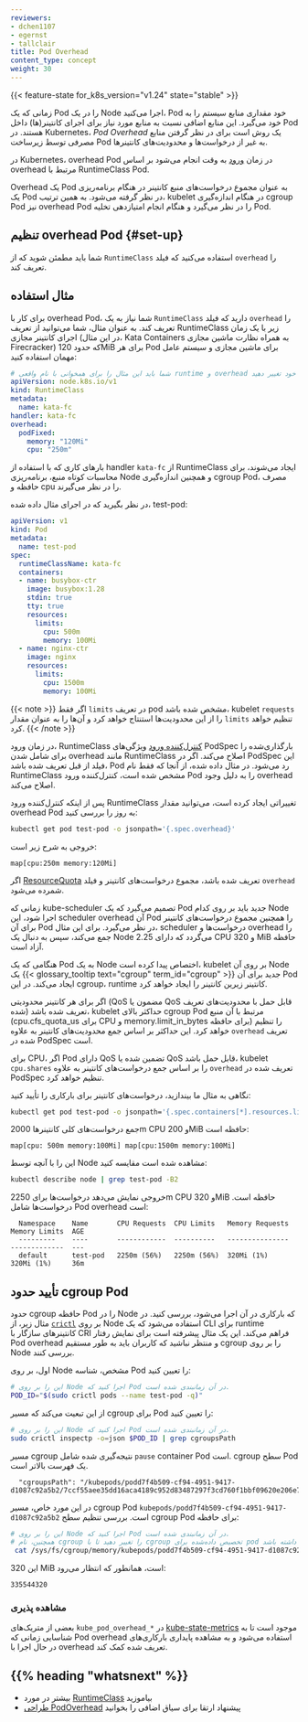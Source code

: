 ```yaml
---
reviewers:
- dchen1107
- egernst
- tallclair
title: Pod Overhead
content_type: concept
weight: 30
---
```


<!-- مرور کلی -->

{{< feature-state for_k8s_version="v1.24" state="stable" >}}

زمانی که یک Pod را در یک Node اجرا می‌کنید، Pod خود مقداری منابع سیستم را به خود می‌گیرد. این منابع اضافی نسبت به منابع مورد نیاز برای اجرای کانتینر(ها) داخل Pod هستند. در Kubernetes، _Pod Overhead_ یک روش است برای در نظر گرفتن منابع مصرفی توسط زیرساخت Pod به غیر از درخواست‌ها و محدودیت‌های کانتینرها.

<!-- بدنه -->

در Kubernetes، overhead Pod در زمان
[ورود](/docs/reference/access-authn-authz/extensible-admission-controllers/#what-are-admission-webhooks)
به وقت انجام می‌شود بر اساس overhead مرتبط با RuntimeClass Pod.

Overhead یک Pod به عنوان مجموع درخواست‌های منبع کانتینر در هنگام برنامه‌ریزی یک Pod در نظر گرفته می‌شود. به همین ترتیب، kubelet در هنگام اندازه‌گیری cgroup Pod نیز overhead Pod را در نظر می‌گیرد و هنگام انجام امتیازدهی تخلیه Pod.

## تنظیم overhead Pod {#set-up}

شما باید مطمئن شوید که از `RuntimeClass` استفاده می‌کنید که فیلد `overhead` را تعریف کند.

## مثال استفاده

برای کار با overhead Pod، شما نیاز به یک `RuntimeClass` دارید که فیلد `overhead` را تعریف کند. به عنوان مثال، شما می‌توانید از تعریف RuntimeClass زیر با یک زمان اجرای کانتینر مجازی (در این مثال، Kata Containers به همراه نظارت ماشین مجازی Firecracker) که حدود 120MiB برای هر Pod برای ماشین مجازی و سیستم عامل مهمان استفاده کنید:

```yaml
# شما باید این مثال را برای همخوانی با نام واقعی runtime و overhead منبع در کلاستر خود تغییر دهید.
apiVersion: node.k8s.io/v1
kind: RuntimeClass
metadata:
  name: kata-fc
handler: kata-fc
overhead:
  podFixed:
    memory: "120Mi"
    cpu: "250m"
```

بارهای کاری که با استفاده از handler `kata-fc` از RuntimeClass ایجاد می‌شوند، برای محاسبات کوتاه منبع، برنامه‌ریزی Node و همچنین اندازه‌گیری cgroup Pod، مصرف حافظه و cpu را در نظر می‌گیرند.

در نظر بگیرید که در اجرای مثال داده شده، test-pod:

```yaml
apiVersion: v1
kind: Pod
metadata:
  name: test-pod
spec:
  runtimeClassName: kata-fc
  containers:
  - name: busybox-ctr
    image: busybox:1.28
    stdin: true
    tty: true
    resources:
      limits:
        cpu: 500m
        memory: 100Mi
  - name: nginx-ctr
    image: nginx
    resources:
      limits:
        cpu: 1500m
        memory: 100Mi
```

{{< note >}}
اگر فقط `limits` در تعریف pod مشخص شده باشد، kubelet `requests` را از این محدودیت‌ها استنتاج خواهد کرد و آن‌ها را به عنوان مقدار `limits` تنظیم خواهد کرد.
{{< /note >}}

در زمان ورود، RuntimeClass [کنترل‌کننده ورود](/docs/reference/access-authn-authz/admission-controllers/)
ویژگی‌های PodSpec بارگذاری‌شده را برای شامل شدن overhead مانند RuntimeClass اصلاح می‌کند. اگر در PodSpec این فیلد از قبل تعریف شده باشد، Pod رد می‌شود. در مثال داده شده، از آنجا که فقط نام RuntimeClass مشخص شده است، کنترل‌کننده ورود Pod را به دلیل وجود overhead اصلاح می‌کند.

پس از اینکه کنترل‌کننده ورود RuntimeClass تغییراتی ایجاد کرده است، می‌توانید مقدار overhead Pod به روز را بررسی کنید:

```bash
kubectl get pod test-pod -o jsonpath='{.spec.overhead}'
```

خروجی به شرح زیر است:

```
map[cpu:250m memory:120Mi]
```

اگر [ResourceQuota](/docs/concepts/policy/resource-quotas/) تعریف شده باشد، مجموع درخواست‌های کانتینر و فیلد `overhead` شمرده می‌شود.

زمانی که kube-scheduler تصمیم می‌گیرد که یک Pod جدید باید بر روی کدام Node اجرا شود، این scheduler overhead آن Pod را همچنین مجموع درخواست‌های کانتینر برای آن Pod در نظر می‌گیرد. برای این مثال، scheduler درخواست‌ها و overhead را جمع می‌کند، سپس به دنبال یک Node می‌گردد که دارای 2.25 CPU و 320 MiB حافظه آزاد است.

هنگامی که یک Pod به یک Node اختصاص پیدا کرده است، kubelet بر روی آن Node یک {{< glossary_tooltip
text="cgroup" term_id="cgroup" >}} جدید برای آن Pod ایجاد می‌کند. در این cgroup، runtime کانتینر زیرین کانتینر را ایجاد خواهد کرد.

اگر برای هر کانتینر محدودیتی (QoS مضمون یا QoS قابل حمل با محدودیت‌های تعریف شده) تعریف شده باشد، kubelet حداکثر بالای cgroup Pod مرتبط با آن منبع (cpu.cfs_quota_us برای CPU و memory.limit_in_bytes برای حافظه) را تنظیم خواهد کرد. این حداکثر بر اساس جمع محدودیت‌های کانتینر به علاوه `overhead` تعریف شده در PodSpec است.

برای CPU، اگر Pod دارای QoS تضمین شده یا QoS قابل حمل باشد، kubelet `cpu.shares` را بر اساس جمع درخواست‌های کانتینر به علاوه `overhead` تعریف شده در PodSpec تنظیم خواهد کرد.

نگاهی به مثال ما بیندازید، درخواست‌های کانتینر برای بارکاری را تأیید کنید:

```bash
kubectl get pod test-pod -o jsonpath='{.spec.containers[*].resources.limits}'
```

جمع درخواست‌های کلی کانتینرها 2000m CPU و 200MiB حافظه است:

```
map[cpu: 500m memory:100Mi] map[cpu:1500m memory:100Mi]
```

این را با آنچه توسط Node مشاهده شده است مقایسه کنید:

```bash
kubectl describe node | grep test-pod -B2
```

خروجی نمایش می‌دهد درخواست‌ها برای 2250m CPU و 320MiB حافظه است. درخواست‌ها شامل Pod overhead است:

```
  Namespace    Name       CPU Requests  CPU Limits   Memory Requests  Memory Limits  AGE
  ---------    ----       ------------  ----------   ---------------  -------------  ---
  default      test-pod   2250m (56%)   2250m (56%)  320Mi (1%)       320Mi (1%)     36m
```

## تأیید حدود cgroup Pod

حدود cgroup حافظه Pod را در Node که بارکاری در آن اجرا می‌شود، بررسی کنید. در مثال زیر، از [`crictl`](https://github.com/kubernetes-sigs/cri-tools/blob/master/docs/crictl.md)
بر روی Node استفاده می‌شود که یک CLI برای runtime کانتینرهای سازگار با CRI فراهم می‌کند. این یک مثال پیشرفته است برای نمایش رفتار Pod overhead و منتظر نباشید که کاربران باید به طور مستقیم cgroup را بر روی Node بررسی کنند.

اول، بر روی Node مشخص، شناسه Pod را تعیین کنید:

```bash
# این را بر روی Node اجرا کنید که Pod در آن زمانبندی شده است.
POD_ID="$(sudo crictl pods --name test-pod -q)"
```

از این تبعیت می‌کند که مسیر cgroup برای Pod را تعیین کنید:

```bash
# این را بر روی Node اجرا کنید که Pod در آن زمانبندی شده است.
sudo crictl inspectp -o=json $POD_ID | grep cgroupsPath
```

مسیر cgroup نتیجه‌گیری شده شامل `pause` container Pod است. cgroup سطح Pod یک فهرست بالاتر است.

```
  "cgroupsPath": "/kubepods/podd7f4b509-cf94-4951-9417-d1087c92a5b2/7ccf55aee35dd16aca4189c952d83487297f3cd760f1bbf09620e206e7d0c27a"
```

در این مورد خاص، مسیر cgroup Pod `kubepods/podd7f4b509-cf94-4951-9417-d1087c92a5b2` است.
بررسی تنظیم سطح cgroup Pod برای حافظه:

```bash
# این را بر روی Node اجرا کنید که Pod در آن زمانبندی شده است.
# همچنین، نام cgroup را تغییر دهید تا با cgroup تخصیص داده‌شده برای pod شما مطابقت داشته باشد.
 cat /sys/fs/cgroup/memory/kubepods/podd7f4b509-cf94-4951-9417-d1087c92a5b2/memory.limit_in_bytes
```

این 320 MiB است، همانطور که انتظار می‌رود:

```
335544320
```

### مشاهده پذیری

بعضی از متریک‌های `kube_pod_overhead_*` در [kube-state-metrics](https://github.com/kubernetes/kube-state-metrics)
موجود است تا به شناسایی زمانی که Pod overhead استفاده می‌شود و به مشاهده پایداری بارکاری‌های در حال اجرا با overhead تعریف شده کمک کند.

## {{% heading "whatsnext" %}}

* بیشتر در مورد [RuntimeClass](/docs/concepts/containers/runtime-class/) بیاموزید
* [طراحی PodOverhead](https://github.com/kubernetes/enhancements/tree/master/keps/sig-node/688-pod-overhead)
  پیشنهاد ارتقا برای سیاق اضافی را بخوانید
